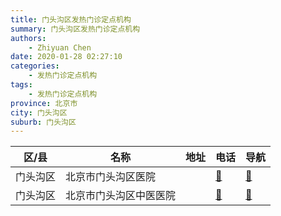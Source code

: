 ```yaml
---
title: 门头沟区发热门诊定点机构
summary: 门头沟区发热门诊定点机构
authors: 
    - Zhiyuan Chen
date: 2020-01-28 02:27:10
categories: 
    - 发热门诊定点机构
tags: 
    - 发热门诊定点机构
province: 北京市
city: 门头沟区
suburb: 门头沟区
---
```


|  区/县  |  名称  |  地址  |  电话  |  导航  |
|------|-------|------|------|------|
|  门头沟区  |  北京市门头沟区医院  |    |  [🧭](https://ditu.amap.com/search?query=北京市门头沟区医院)  |  [🧭](https://ditu.amap.com/search?query=北京市门头沟区医院)  
|  门头沟区  |  北京市门头沟区中医医院  |    |  [🧭](https://ditu.amap.com/search?query=北京市门头沟区中医医院)  |  [🧭](https://ditu.amap.com/search?query=北京市门头沟区中医医院)  

